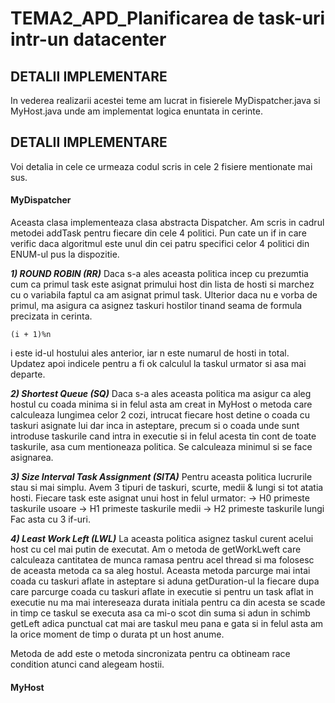 # TEMA2_APD_Planificarea de task-uri intr-un datacenter

## DETALII IMPLEMENTARE
In vederea realizarii acestei teme am lucrat in fisierele MyDispatcher.java si MyHost.java unde am implementat logica enuntata in cerinte.

## DETALII IMPLEMENTARE
Voi detalia in cele ce urmeaza codul scris in cele 2 fisiere mentionate mai sus.


#### MyDispatcher
Aceasta clasa implementeaza clasa abstracta Dispatcher. Am scris in cadrul metodei addTask pentru fiecare din cele 4 politici. Pun cate un if in care verific daca algoritmul este unul din cei patru specifici celor 4 politici din ENUM-ul pus la dispozitie.

***1) ROUND ROBIN (RR)***
Daca s-a ales aceasta politica incep cu prezumtia cum ca primul task este asignat primului host din lista de hosti si marchez cu o variabila faptul ca am asignat primul task. Ulterior daca nu e vorba de primul, ma asigura ca asignez taskuri hostilor tinand seama de formula precizata in cerinta.
```
(i + 1)%n

```
i este id-ul hostului ales anterior, iar n este numarul de hosti in total.
Updatez apoi indicele pentru a fi ok calculul la taskul urmator si asa mai departe.


***2) Shortest Queue (SQ)***
Daca s-a ales aceasta politica ma asigur ca aleg hostul cu coada minima si in felul asta am creat in MyHost o metoda care calculeaza lungimea celor 2 cozi, intrucat fiecare host detine o coada cu taskuri asignate lui dar inca in asteptare, precum si o coada unde sunt introduse taskurile cand intra in executie si in felul acesta tin cont de toate taskurile, asa cum mentioneaza politica.
Se calculeaza minimul si se face asignarea.

***3) Size Interval Task Assignment (SITA)***
Pentru aceasta politica lucrurile stau si mai simplu. Avem 3 tipuri de taskuri, scurte, medii & lungi si tot atatia hosti. Fiecare task este asignat unui host in felul urmator:
-> H0 primeste taskurile usoare
-> H1 primeste taskurile medii
-> H2 primeste  taskurile lungi
Fac asta cu 3 if-uri.

***4) Least Work Left (LWL)***
La aceasta politica asignez taskul curent acelui host cu cel mai putin de executat. Am o metoda de getWorkLweft care calculeaza cantitatea de munca ramasa pentru acel thread si ma folosesc de aceasta metoda ca sa aleg hostul. Aceasta metoda parcurge mai intai coada cu taskuri aflate in asteptare si aduna getDuration-ul la fiecare dupa care parcurge coada cu taskuri aflate in executie si pentru un task aflat in executie nu ma mai intereseaza durata initiala pentru ca din acesta se scade in timp ce taskul se executa asa ca mi-o scot din suma si adun in schimb getLeft adica punctual cat mai are taskul meu pana e gata si in felul asta am la orice moment de timp o durata pt un host anume.

Metoda de add este o metoda sincronizata pentru ca obtineam race condition atunci cand alegeam hostii.

#### MyHost
